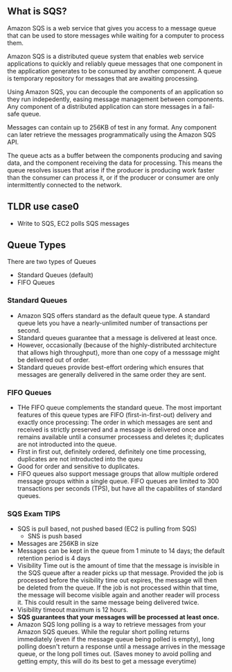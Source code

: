 ## What is SQS?

Amazon SQS is a web service that gives you access to a message queue that can be used to store messages while waiting for a computer to process them.

Amazon SQS is a distributed queue system that enables web service applications to quickly and reliably queue messages that one component in the application generates to be consumed by another component. A queue is temporary repository for messages that are awaiting processing.

Using Amazon SQS, you can decouple the components of an application so they run indepedently, easing message management between components. Any component of a distributed application can store messages in a fail-safe queue.

Messages can contain up to 256KB of test in any format. Any component can later retrieve the messages programmatically using the Amazon SQS API.

The queue acts as a buffer between the components producing and saving data, and the component receiving the data for processing. This means the queue resolves issues that arise if the producer is producing work faster than the consumer can process it, or if the producer or consumer are only intermittently connected to the network.


## TLDR use case0
* Write to SQS, EC2 polls SQS messages

## Queue Types

There are two types of Queues
* Standard Queues (default)
* FIFO Queues

### Standard Queues
* Amazon SQS offers standard as the default queue type. A standard queue lets you have a nearly-unlimited number of transactions per second. 
* Standard queues guarantee that a message is delivered at least once.
* However, occasionally (because of the highly-distributed architecture that allows high throughput), more than one copy of a messsage might be delivered out of order.
* Standard queues provide best-effort ordering which ensures that messages are generally delivered in the same order they are sent.

### FIFO Queues
* THe FIFO queue complements the standard queue. The most important features of this queue types are FIFO (first-in-first-out) delivery and exactly once processing: The order in which messages are sent and received is strictly preserved and a message is delivered once and remains available until a consumer processess and deletes it; duplicates are not introducted into the queue.
* FIrst in first out, definitely ordered, definitely one time processing, duplicates are not introducted into the queu
* Good for order and sensitive to duplicates.
* FIFO queues also support message groups that allow multiple ordered message groups within a single queue. FIFO queues are limited to 300 transactions per seconds (TPS), but have all the capabilites of standard queues.


### SQS Exam TIPS

* SQS is pull based, not pushed based (EC2 is pulling from SQS)
    * SNS is push based
* Messages are 256KB in size
* Messages can be kept in the queue from 1 minute to 14 days; the default retention period is 4 days
* Visibility Time out is the amount of time that the message is invisible in the SQS queue after a reader picks up that message. Provided the job is processed before the visibility time out expires, the message will then be deleted from the queue. If the job is not processed within that time, the message will become visible again and another reader will process it. This could result in the same message being delivered twice.
* Visibility timeout maximum is 12 hours.
* **SQS guarantees that your messages will be processed at least once.**
* Amazon SQS long polling is a way to retrieve messages from your Amazon SQS queues. While the regular short polling returns immediately (even if the message queue being polled is empty), long polling doesn't return a response until a message arrives in the message queue, or the long poll times out. (Saves money to avoid polling and getting empty, this will do its best to get a message everytime)